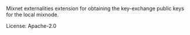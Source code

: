 Mixnet externalities extension for obtaining the key-exchange public keys for
the local mixnode.

License: Apache-2.0
